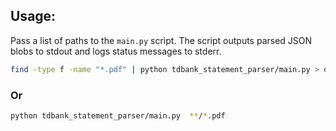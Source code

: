 ## Usage:

Pass a list of paths to the `main.py` script. The script outputs parsed JSON blobs to stdout and logs status messages to stderr.

```bash
find -type f -name "*.pdf" | python tdbank_statement_parser/main.py > data.ndjson
```

### Or

```bash
python tdbank_statement_parser/main.py  **/*.pdf
```
